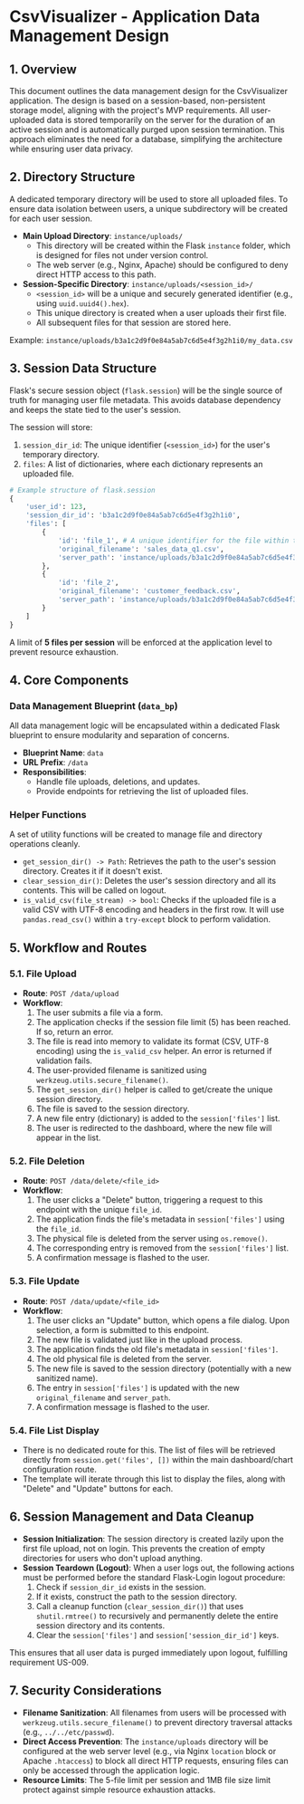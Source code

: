 # CsvVisualizer - Application Data Management Design

## 1. Overview

This document outlines the data management design for the CsvVisualizer application. The design is based on a session-based, non-persistent storage model, aligning with the project's MVP requirements. All user-uploaded data is stored temporarily on the server for the duration of an active session and is automatically purged upon session termination. This approach eliminates the need for a database, simplifying the architecture while ensuring user data privacy.

## 2. Directory Structure

A dedicated temporary directory will be used to store all uploaded files. To ensure data isolation between users, a unique subdirectory will be created for each user session.

-   **Main Upload Directory**: `instance/uploads/`
    -   This directory will be created within the Flask `instance` folder, which is designed for files not under version control.
    -   The web server (e.g., Nginx, Apache) should be configured to deny direct HTTP access to this path.
-   **Session-Specific Directory**: `instance/uploads/<session_id>/`
    -   `<session_id>` will be a unique and securely generated identifier (e.g., using `uuid.uuid4().hex`).
    -   This unique directory is created when a user uploads their first file.
    -   All subsequent files for that session are stored here.

Example: `instance/uploads/b3a1c2d9f0e84a5ab7c6d5e4f3g2h1i0/my_data.csv`

## 3. Session Data Structure

Flask's secure session object (`flask.session`) will be the single source of truth for managing user file metadata. This avoids database dependency and keeps the state tied to the user's session.

The session will store:
1.  `session_dir_id`: The unique identifier (`<session_id>`) for the user's temporary directory.
2.  `files`: A list of dictionaries, where each dictionary represents an uploaded file.

```python
# Example structure of flask.session
{
    'user_id': 123,
    'session_dir_id': 'b3a1c2d9f0e84a5ab7c6d5e4f3g2h1i0',
    'files': [
        {
            'id': 'file_1', # A unique identifier for the file within the session
            'original_filename': 'sales_data_q1.csv',
            'server_path': 'instance/uploads/b3a1c2d9f0e84a5ab7c6d5e4f3g2h1i0/sales_data_q1.csv'
        },
        {
            'id': 'file_2',
            'original_filename': 'customer_feedback.csv',
            'server_path': 'instance/uploads/b3a1c2d9f0e84a5ab7c6d5e4f3g2h1i0/customer_feedback.csv'
        }
    ]
}
```

A limit of **5 files per session** will be enforced at the application level to prevent resource exhaustion.

## 4. Core Components

### Data Management Blueprint (`data_bp`)

All data management logic will be encapsulated within a dedicated Flask blueprint to ensure modularity and separation of concerns.

-   **Blueprint Name**: `data`
-   **URL Prefix**: `/data`
-   **Responsibilities**:
    -   Handle file uploads, deletions, and updates.
    -   Provide endpoints for retrieving the list of uploaded files.

### Helper Functions

A set of utility functions will be created to manage file and directory operations cleanly.

-   `get_session_dir() -> Path`: Retrieves the path to the user's session directory. Creates it if it doesn't exist.
-   `clear_session_dir()`: Deletes the user's session directory and all its contents. This will be called on logout.
-   `is_valid_csv(file_stream) -> bool`: Checks if the uploaded file is a valid CSV with UTF-8 encoding and headers in the first row. It will use `pandas.read_csv()` within a `try-except` block to perform validation.

## 5. Workflow and Routes

### 5.1. File Upload

-   **Route**: `POST /data/upload`
-   **Workflow**:
    1.  The user submits a file via a form.
    2.  The application checks if the session file limit (5) has been reached. If so, return an error.
    3.  The file is read into memory to validate its format (CSV, UTF-8 encoding) using the `is_valid_csv` helper. An error is returned if validation fails.
    4.  The user-provided filename is sanitized using `werkzeug.utils.secure_filename()`.
    5.  The `get_session_dir()` helper is called to get/create the unique session directory.
    6.  The file is saved to the session directory.
    7.  A new file entry (dictionary) is added to the `session['files']` list.
    8.  The user is redirected to the dashboard, where the new file will appear in the list.

### 5.2. File Deletion

-   **Route**: `POST /data/delete/<file_id>`
-   **Workflow**:
    1.  The user clicks a "Delete" button, triggering a request to this endpoint with the unique `file_id`.
    2.  The application finds the file's metadata in `session['files']` using the `file_id`.
    3.  The physical file is deleted from the server using `os.remove()`.
    4.  The corresponding entry is removed from the `session['files']` list.
    5.  A confirmation message is flashed to the user.

### 5.3. File Update

-   **Route**: `POST /data/update/<file_id>`
-   **Workflow**:
    1.  The user clicks an "Update" button, which opens a file dialog. Upon selection, a form is submitted to this endpoint.
    2.  The new file is validated just like in the upload process.
    3.  The application finds the old file's metadata in `session['files']`.
    4.  The old physical file is deleted from the server.
    5.  The new file is saved to the session directory (potentially with a new sanitized name).
    6.  The entry in `session['files']` is updated with the new `original_filename` and `server_path`.
    7.  A confirmation message is flashed to the user.

### 5.4. File List Display

-   There is no dedicated route for this. The list of files will be retrieved directly from `session.get('files', [])` within the main dashboard/chart configuration route.
-   The template will iterate through this list to display the files, along with "Delete" and "Update" buttons for each.

## 6. Session Management and Data Cleanup

-   **Session Initialization**: The session directory is created lazily upon the first file upload, not on login. This prevents the creation of empty directories for users who don't upload anything.
-   **Session Teardown (Logout)**: When a user logs out, the following actions must be performed before the standard Flask-Login logout procedure:
    1.  Check if `session_dir_id` exists in the session.
    2.  If it exists, construct the path to the session directory.
    3.  Call a cleanup function (`clear_session_dir()`) that uses `shutil.rmtree()` to recursively and permanently delete the entire session directory and its contents.
    4.  Clear the `session['files']` and `session['session_dir_id']` keys.

This ensures that all user data is purged immediately upon logout, fulfilling requirement US-009.

## 7. Security Considerations

-   **Filename Sanitization**: All filenames from users will be processed with `werkzeug.utils.secure_filename()` to prevent directory traversal attacks (e.g., `../../etc/passwd`).
-   **Direct Access Prevention**: The `instance/uploads` directory will be configured at the web server level (e.g., via Nginx `location` block or Apache `.htaccess`) to block all direct HTTP requests, ensuring files can only be accessed through the application logic.
-   **Resource Limits**: The 5-file limit per session and 1MB file size limit protect against simple resource exhaustion attacks.
